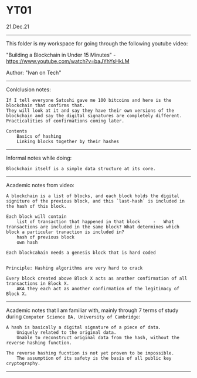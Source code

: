 # YT01

21.Dec.21

----

This folder is my workspace for going through the following youtube video:

"Building a Blockchain in Under 15 Minutes" - https://www.youtube.com/watch?v=baJYhYsHkLM

Author: "Ivan on Tech"


----


Conlclusion notes:

    If I tell everyone Satoshi gave me 100 bitcoins and here is the blockchain that confirms that.
    They will look at it and say they have their own versions of the blockchain and say the digital signatures are completely different.
    Practicalities of confirmations coming later.

    Contents
        Basics of hashing
        Linking blocks together by their hashes


----


Informal notes while doing:

    Blockchain itself is a simple data structure at its core.
    

----


Academic notes from video:

    A blockchain is a list of blocks, and each block holds the digital signiture of the previous block, and this `last-hash` is included in the hash of this block.

    Each block will contain
        list of transaction that happened in that block     -   What transactions are included in the same block? What determines which block a particular tranaction is included in?
        hash of previous block
        own hash

    Each blockcahain needs a genesis block that is hard coded


    Principle: Hashing algorithms are very hard to crack

    Every block created above Block X acts as another confirmation of all transactions in Block X.
        AKA they each act as another confirmation of the legitimacy of Block X. 


----


Academic notes that I am familiar with, mainly through 7 terms of study during `Computer Science BA, University of Cambridge`:

    A hash is basically a digital signature of a piece of data.
        Uniquely related to the original data.
        Unable to reconstruct original data from the hash, without the reverse hashing function.

    The reverse hashing fucntion is not yet proven to be impossible.
        The assumption of its safety is the basis of all public key cryptography.


----